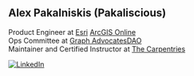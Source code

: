 ## Alex Pakalniskis (Pakaliscious) 

Product Engineer at [Esri](https://www.esri.com/en-us/home) [ArcGIS Online](https://www.esri.com/en-us/arcgis/products/arcgis-online/overview) <br>
Ops Committee at [Graph AdvocatesDAO](https://docs.graphadvocates.com/) <br>
Maintainer and Certified Instructor at [The Carpentries](https://carpentries.org/) <br>

<p align="left">
<a href="https://www.linkedin.com/in/alexpakalniskis3/"><img alt="LinkedIn" src="https://img.shields.io/badge/LinkedIn-Alex%20Pakalniskis%203-gray?style=flat-square&logo=linkedin"></a>

</p>

<!--
**alex-pakalniskis/alex-pakalniskis** is a ✨ _special_ ✨ repository because its `README.md` (this file) appears on your GitHub profile.

Here are some ideas to get you started:

- 🔭 I’m currently working on ...
- 🌱 I’m currently learning ...
- 👯 I’m looking to collaborate on ...
- 🤔 I’m looking for help with ...
- 💬 Ask me about ...
- 📫 How to reach me: ...
- 😄 Pronouns: ...
- ⚡ Fun fact: ...
-->
